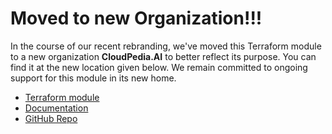 # Moved to new Organization!!!

In the course of our recent rebranding, we've moved this Terraform module to a new organization **CloudPedia.AI** to better reflect its purpose. You can find it at the new location given below. We remain committed to ongoing support for this module in its new home.

- [Terraform module](https://registry.terraform.io/modules/cloudpediaai/lambdalayer-python/aws/latest)
- [Documentation](https://cloudpedia.ai/terraform-module/aws-lambdalayer-python/)
- [GitHub Repo](https://github.com/CloudPediaAI/terraform-aws-lambdalayer-python)
